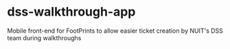 # dss-walkthrough-app
Mobile front-end for FootPrints to allow easier ticket creation by NUIT's DSS team during walkthroughs
